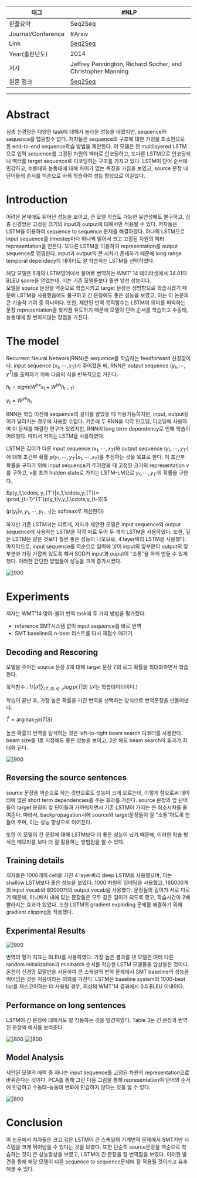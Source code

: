 

| 태그                 | #NLP                                                        |
| ------------------ | ----------------------------------------------------------- |
| 한줄요약               | Seq2Seq                                                    |
| Journal/Conference | #Arxiv                                                      |
| Link               | [Seq2Seq](https://arxiv.org/abs/1409.3215)                  |
| Year(출판년도)         | 2014                                                        |
| 저자                 | Jeffrey Pennington, Richard Socher, and Christopher Manning |
| 원문 링크              | [Seq2Seq](https://arxiv.org/pdf/1409.3215)                  |


---

# Abstract

심층 신경망은 다양한 task에 대해서 놀라운 성능을 내왔지만, sequence와 sequence를 맵핑할수 없다. 저자들은 sequence의 구조에 대한 가정을 최소한으로 한 end-to-end sequence학습 방법을 제안한다. 이 모델은 한 multilayered LSTM으로 입력 sequence를 고정된 차원의 벡터로 인코딩하고, 또다른 LSTM으로 인코딩되니 벡터를 target sequence로 디코딩하는 구조를 가지고 있다. LSTM이 단어 순서에 민감하고, 수동태와 능동태에 대해 차이가 없는 특징을 가짐을 보였고, source 문장 내 단어들의 순서를 역순으로 바꿔 학습하여 성능 향상으로 이끌었다.



# Introduction

어려운 문제에도 뛰어난 성능을 보이고, 큰 모델 학습도 가능한 유연성에도 불구하고, 심층 신경망은 고정된 크기의 input과 output에 대해서만 적용될 수 있다. 저자들은 LSTM을 이용하여 sequence to sequence 문제를 해결하였다. 하나의 LSTM으로 input sequence를 timestep마다 하나씩 읽어서 크고 고정된 차원의 벡터 representation을 만든다. 또다른 LSTM을 이용하여 representation를 output sequence로 맵핑한다. input과 output의 큰 시차가 존재하기 때문에 long range temporal dependecy의 데이터도 잘 학습하는 LSTM를 선택하였다.

해당 모델은 5개의 LSTM영어에서 불어로 번역하는 WMT’ 14 데이터셋에서 34.81의 BLEU score을 얻었는데, 이는 기존 모델들보다 훨씬 앞선 성능이다.  
모델을 source 문장을 역순으로 학습시키고 target 문장은 정방향으로 학습시켰기 때문에 LSTM을 사용했음에도 불구하고 긴 문장에도 좋은 성능을 보였고, 이는 이 논문의 큰 기술적 기여 중 하나이다. 또한, 제안된 번역 목적함수는 LSTM이 의미를 파악하는 문장 representation을 찾게끔 유도하기 때문에 모델이 단어 순서를 학습하고 수동태, 능동태에 잘 변하지않는 장점을 가진다.



# The model

Recurrent Neural Network(RNN)은 sequence를 학습하는 feedforward 신경망이다. input sequence $(x_1, \cdots, x_T)$가 주어졌을 때, RNN은 output sequence $(y_1, \cdots , y^T)$를 출력하기 위해 다음의 식을 반복적으로 거친다.

$h_t = sigm(W^{hx}x_t+ W^{hh}h_{t-1})$

$y_t=W^{yh}h_t$

RNN은 학습 이전에 sequence의 길이를 알았을 때 적용가능하지만, input, output길이가 달라지는 경우에 사용할 수없다. 기존에 두 RNN을 각각 인코딩, 디코딩에 사용하여 이 문제를 해결한 연구가 있었지만, RNN이 long term dependency로 인해 학습이 어려웠다. 따라서 저자는 LSTM을 사용하였다.

LSTM은 길이가 다른 input sequence $(x_1, \cdots, x_T)$와 output sequence ($y_1,\cdots, y_{T'}$)에 대해 조건부 확률 $p(y_1, \cdots, y_{T'}|x_1,\cdots , x_T)$를 추정하는 것을 목표로 한다. 이 조건부 확률을 구하기 위해 input sequence가 주어졌을 때 고정된 크기의 representation $v$를 구하고, $v$를 초기 hidden state로 가지는 LSTM-LM으로 $y_1,\cdots, y_{T'}$의 확률을 구한다.

$p(y_1,\cdots, y_{T'}|x_1,\cdots,y_{T})= \prod_{t=1}^{T'}p(y_t|v,y_1,\cdots,y_{t-1})$

($p(y_t|v,y_1,\cdots,y_{t-1})$는 softmax로 계산한다)

하지만 기존 LSTM과는 다르게, 저자가 제안한 모델은 input sequence와 output sequence에 사용하는 LSTM을 각각 따로 두어 두 개의 LSTM을 사용하였다. 또한, 깊은 LSTM은 얕은 것보다 훨씬 좋은 성능이 나오므로, 4 layer짜리 LSTM을 사용했다. 마지막으로, input sequence를 역순으로 입력에 넣어 input의 앞부분이 output의 앞부분과 가장 가깝게 있도록 해서 SGD가 input과 ouput이 “소통”을 하게 만들 수 있게 했다. 이러한 간단한 방법들이 성능을 크게 증가시켰다.


![|900](Data/DataBase/논문_Seq2Seq/1.png)


# Experiments

저자는 WMT’14 영어-불어 번역 task에 두 가지 방법을 평가했다.

- reference SMT시스템 없이 input sequence를 바로 번역
- SMT baseline의 n-best 리스트를 다시 재점수 매기기


## Decoding and Rescoring

모델을 주어진 source 문장 $S$에 대해 target 문장 $T$의 로그 확률을 최대화하면서 학습한다.

목적함수 : $1/|\mathcal{S}|\sum_{(T,S)\in\mathcal{S}}\log p(T| S)$ ($\mathcal{S}$는 학습데이터이다.)

학습이 끝난 후, 가장 높은 확률을 가진 번역을 선택하는 방식으로 번역문장을 만들어낸다.

$\hat{T}=\text{argmax}_T p(T|S)$

높은 확률의 번역을 탐색하는 것은 left-to-right beam search 디코더를 사용한다. beam size를 1로 지정해도 좋은 성능을 보이고, 2만 해도 beam search의 효과가 최대화 된다.

![|900](Data/DataBase/논문_Seq2Seq/2.png)



## Reversing the source sentences

source 문장을 역순으로 하는 것만으로도 성능이 크게 오르는데, 이렇게 함으로써 데이터에 많은 short term dependencies를 주는 효과를 가진다. source 문장의 앞 단어들이 target 문장의 앞 단어들과 가까워지면서 기존 LSTM이 가지는 큰 최소시차를 줄여준다. 따라서, backpropagation시에 source와 target문장들이 잘 “소통”하도록 만들어 주며, 이는 성능 향상으로 이어진다.

또한 이 모델이 긴 문장에 대해 LSTM보다 더 좋은 성능이 났기 때문에, 이러한 학습 방식은 메모리를 보다 더 잘 활용하는 방법임을 알 수 있다.



## Training details

저자들은 1000개의 cell을 가진 4 layer짜리 deep LSTM을 사용했으며, 이는 shallow LSTM보다 좋은 성능을 보였다. 1000 차원의 임베딩을 사용했고, 160000개의 input vocab와 80000개의 output vocab을 사용했다. 문장들의 길이가 서로 다르기 때문에, 미니배치 내에 있는 문장들은 모두 같은 길이가 되도록 했고, 학습시간이 2배 빨라지는 효과가 있었다. 또한 LSTM의 gradient exploding 문제를 해결하기 위해 gradient clipping을 적용했다.


## Experimental Results

![|900](Data/DataBase/논문_Seq2Seq/3.png)

번역의 평가 지표는 BLEU를 사용하였다. 가장 높은 결과를 낸 모델은 여러 다른 random initialization과 minibatch 순서를 학습한 LSTM 모델들을 앙상블한 것이다. 온전이 신경망 모델만을 사용하여 큰 스케일의 번역 문제에서 SMT baseline의 성능을 뛰어넘은 것은 처음이라는 의의를 가진다. LSTM은 baseline system의 1000-best list를 재스코어하는 데 사용될 경우, 최상의 WMT'14 결과에서 0.5 BLEU 이내이다.



## Performance on long sentences

LSTM이 긴 문장에 대해서도 잘 작동하는 것을 발견하였다. Table 3는 긴 문장과 번역된 문장의 예시를 보여준다.

![|800](Data/DataBase/논문_Seq2Seq/4.png)
![|800](Data/DataBase/논문_Seq2Seq/5.png)



## Model Analysis

제안된 모델의 매력 중 하나는 input sequence를 고정된 차원의 representation으로 바꿔준다는 것이다. PCA를 통해 그린 다음 그림을 통해 representation이 단어의 순서에 민감하고 수동태-능동태 변화에 민감하지 않다는 것을 알 수 있다.

![|800](Data/DataBase/논문_Seq2Seq/6.png)



# Conclusion

이 논문에서 저자들은 크고 깊은 LSTM이 큰 스케일의 기계번역 문제에서 SMT기반 시스템을 크게 뛰어넘을 수 있다는 것을 보였다. 또한 단순히 source문장을 역순으로 학습하는 것이 큰 성능향상을 보였고, LSTM이 긴 문장을 잘 번역함을 보였다. 이러한 발견을 통해 해당 모델이 다른 sequence to sequence문제에 잘 적용될 것이라고 유추해볼 수 있다.

